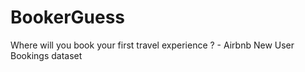 # BookerGuess
Where will you book your first travel experience ? - Airbnb New User Bookings dataset
